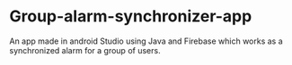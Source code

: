 # Group-alarm-synchronizer-app
An app made in android Studio using Java and Firebase which works as a synchronized alarm for a group of users.
